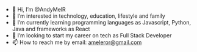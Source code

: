 - 👋 Hi, I’m @AndyMelR
- 👀 I’m interested in technology, education, lifestyle and family
- 🌱 I’m currently learning programming languages as Javascript, Python, Java and frameworks as React
- 💞️ I’m looking to start my career on tech as Full Stack Developer
- 📫 How to reach me by email: ameleror@gmail.com

<!---
AndyMelR/AndyMelR is a ✨ special ✨ repository because its `README.md` (this file) appears on your GitHub profile.
You can click the Preview link to take a look at your changes.
--->
